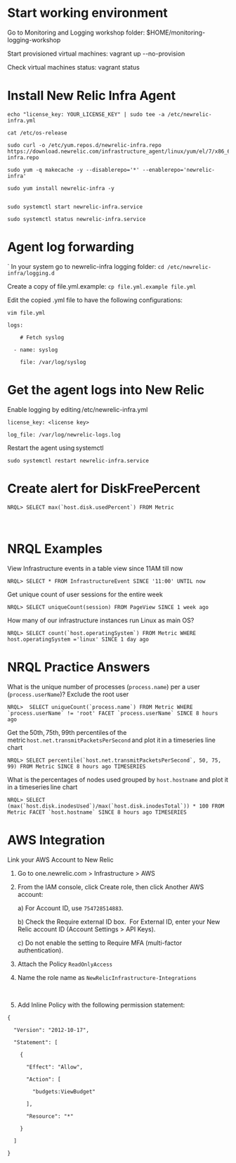 Start working environment
========================== 

Go to Monitoring and Logging workshop folder: $HOME/monitoring-logging-workshop​ 

Start provisioned virtual machines: vagrant up --no-provision​ 

Check virtual machines status: vagrant status​ 

 

Install New Relic Infra Agent 
==============================
```
echo "license_key: YOUR_LICENSE_KEY" | sudo tee -a /etc/newrelic-infra.yml 

cat /etc/os-release 

sudo curl -o /etc/yum.repos.d/newrelic-infra.repo https://download.newrelic.com/infrastructure_agent/linux/yum/el/7/x86_64/newrelic-infra.repo

sudo yum -q makecache -y --disablerepo='*' --enablerepo='newrelic-infra'

sudo yum install newrelic-infra -y


sudo systemctl start newrelic-infra.service​

sudo systemctl status newrelic-infra.service​
```
 

Agent log forwarding
==================== 
`
In your system go to newrelic-infra logging folder: ```cd /etc/newrelic-infra/logging.d​```

Create a copy of file.yml.example: ```cp file.yml.example file.yml​ ```

Edit the copied .yml file to have the following configurations: ​ 
```
vim file.yml​ 
```
 
```
logs:​ 

    # Fetch syslog​ 

  - name: syslog​ 

    file: /var/log/syslog​ 
```
 

 

Get the agent logs into New Relic 
==================================
Enable logging by editing /etc/newrelic-infra.yml​ 
```
license_key: <license key>​ 

log_file: /var/log/newrelic-logs.log​ 
```
Restart the agent using systemctl​ 
```
sudo systemctl restart newrelic-infra​.service
```
 

Create alert for DiskFreePercent
================================ 

```
NRQL> SELECT max(`host.disk.usedPercent`) FROM Metric 
```
​ 

 

NRQL Examples
============= 

View Infrastructure events in a table view since 11AM till now​​ 
```
NRQL> SELECT * FROM InfrastructureEvent SINCE '11:00' UNTIL now 
```
Get unique count of user sessions for the entire week​​ 
```
NRQL> SELECT uniqueCount(session) FROM PageView SINCE 1 week ago 
```
How many of our infrastructure instances run Linux as main OS? 
```
NRQL> SELECT count(`host.operatingSystem`) FROM Metric WHERE host.operatingSystem ='linux' SINCE 1 day ago
```
NRQL Practice Answers 
=====================

What is the unique number of processes (`process.name`) per a user (`process.userName`)? Exclude the root user​ 
```
NRQL>  SELECT uniqueCount(`process.name`) FROM Metric WHERE `process.userName` != 'root' FACET `process.userName` SINCE 8 hours ago​ 
```
Get the 50th, 75th, 99th percentiles of the metric `host.net.transmitPacketsPerSecond` and plot it in a timeseries line chart​ 
```
NRQL> SELECT percentile(`host.net.transmitPacketsPerSecond`, 50, 75, 99) FROM Metric SINCE 8 hours ago TIMESERIES
```
What is the percentages of nodes used grouped by `host.hostname` and plot it in a timeseries line chart​ 
```
NRQL> SELECT (max(`host.disk.inodesUsed`)/max(`host.disk.inodesTotal`)) * 100 FROM Metric FACET `host.hostname` SINCE 8 hours ago TIMESERIES
```

AWS Integration 
===============

Link your AWS Account to New Relic
1. Go to one.newrelic.com  > Infrastructure > AWS​

2. From the IAM console, click Create role, then click Another AWS account:​

	a) For Account ID, use ```754728514883```.​

	b) Check the Require external ID box. ​ 
	For External ID, enter your New Relic account ID ​(Account Settings > API Keys). ​

	c) Do not enable the setting to Require MFA (multi-factor authentication).​

3. Attach the Policy ```ReadOnlyAccess​```

4. Name the role name as ```NewRelicInfrastructure-Integrations​```

​

5. Add Inline Policy with the following permission statement: 
```
{​

  "Version": "2012-10-17",​

  "Statement": [​

    {​

      "Effect": "Allow",​

      "Action": [​

        "budgets:ViewBudget"​

      ],​

      "Resource": "*"​

    }​

  ]​

}​
```